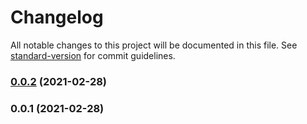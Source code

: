 # Changelog

All notable changes to this project will be documented in this file. See [standard-version](https://github.com/conventional-changelog/standard-version) for commit guidelines.

### [0.0.2](https://github.com/akasuv/locus/compare/v0.0.1...v0.0.2) (2021-02-28)

### 0.0.1 (2021-02-28)
